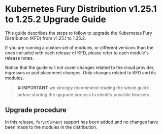 # Kubernetes Fury Distribution v1.25.1 to 1.25.2 Upgrade Guide

This guide describes the steps to follow to upgrade the Kubernetes Fury Distribution (KFD) from v1.25.1 to 1.25.2.

If you are running a custom set of modules, or different versions than the ones included with each release of KFD, please refer to each module's release notes.

Notice that the guide will not cover changes related to the cloud provider, ingresses or pod placement changes. Only changes related to KFD and its modules.

> ⛔️ **IMPORTANT**
> we strongly recommend reading the whole guide before starting the upgrade process to identify possible blockers.

## Upgrade procedure

In this release, `furyctl@next` support has been added and no changes have been made to the modules in the distribution.
